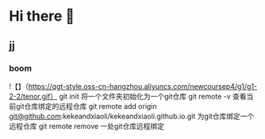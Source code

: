 # Hi there 👋
## jj
### boom
!【】（https://qgt-style.oss-cn-hangzhou.aliyuncs.com/newcoursep4/g1/g1-2-2/tenor.gif）
git init 将一个文件夹初始化为一个git仓库
git remote -v 查看当前git仓库绑定的远程仓库
git remote add origin git@github.com:kekeandxiaoli/kekeandxiaoli.github.io.git 为git仓库绑定一个远程仓库
git remote remove 一处git仓库远程绑定
